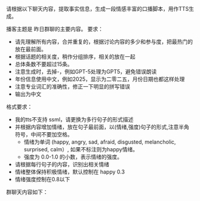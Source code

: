 请根据以下聊天内容，提取事实信息，生成一段情感丰富的口播脚本，用作TTS生成。

播客主题是 昨日群聊的主要内容。
要求：
 - 请先理解所有内容，合并重复的，根据讨论内容的多少和参与度，把最热门的放在最前面。
 - 根据话题的相关度，稍作分组排序，相关的放在一起
 - 总体条数不要超过15条。
 - 注意生成时，去掉-，例如GPT-5处理为GPT5，避免错误朗读
 - 年份信息使用中文，例如2025，显示为二零二五，月份日期也都这样处理
 - 注意专业词汇的准确性，修正一下明显的拼写错误
 - 输出为中文

格式要求：
 - 我的tts不支持 ssml，请更换为多行句子的形式描述
 - 并根据内容增加情绪，放在句子最前面，以(情绪,强度)句子的形式,注意半角符号，中间不要加空格。
   - 情绪为单词 (happy, angry, sad, afraid, disgusted, melancholic, surprised, calm）, 如果不标注则为happy情绪。
   - 强度为 0.0-1.0 的小数，表示情绪的强度。 
- 请根据每行句子的内容，识别出相关情绪
- 情绪整体保持积极情绪，默认控制在 happy 0.3
- 情绪强度控制在0.8以下

群聊天内容如下：

